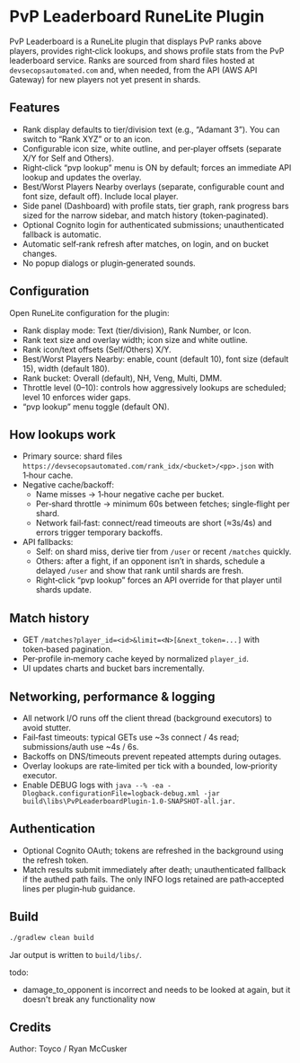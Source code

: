 # PvP Leaderboard RuneLite Plugin

PvP Leaderboard is a RuneLite plugin that displays PvP ranks above players, provides right‑click lookups, and shows profile stats from the PvP leaderboard service. Ranks are sourced from shard files hosted at `devsecopsautomated.com` and, when needed, from the API (AWS API Gateway) for new players not yet present in shards.


## Features
- Rank display defaults to tier/division text (e.g., “Adamant 3”). You can switch to “Rank XYZ” or to an icon.
- Configurable icon size, white outline, and per‑player offsets (separate X/Y for Self and Others).
- Right‑click “pvp lookup” menu is ON by default; forces an immediate API lookup and updates the overlay.
- Best/Worst Players Nearby overlays (separate, configurable count and font size, default off). Include local player.
- Side panel (Dashboard) with profile stats, tier graph, rank progress bars sized for the narrow sidebar, and match history (token‑paginated).
- Optional Cognito login for authenticated submissions; unauthenticated fallback is automatic.
- Automatic self‑rank refresh after matches, on login, and on bucket changes.
- No popup dialogs or plugin‑generated sounds.

## Configuration
Open RuneLite configuration for the plugin:
- Rank display mode: Text (tier/division), Rank Number, or Icon.
- Rank text size and overlay width; icon size and white outline.
- Rank icon/text offsets (Self/Others) X/Y.
- Best/Worst Players Nearby: enable, count (default 10), font size (default 15), width (default 180).
- Rank bucket: Overall (default), NH, Veng, Multi, DMM.
- Throttle level (0–10): controls how aggressively lookups are scheduled; level 10 enforces wider gaps.
- “pvp lookup” menu toggle (default ON).

## How lookups work
- Primary source: shard files `https://devsecopsautomated.com/rank_idx/<bucket>/<pp>.json` with 1‑hour cache.
- Negative cache/backoff:
  - Name misses → 1‑hour negative cache per bucket.
  - Per‑shard throttle → minimum 60s between fetches; single‑flight per shard.
  - Network fail‑fast: connect/read timeouts are short (≈3s/4s) and errors trigger temporary backoffs.
- API fallbacks:
  - Self: on shard miss, derive tier from `/user` or recent `/matches` quickly.
  - Others: after a fight, if an opponent isn’t in shards, schedule a delayed `/user` and show that rank until shards are fresh.
  - Right‑click “pvp lookup” forces an API override for that player until shards update.

## Match history
- GET `/matches?player_id=<id>&limit=<N>[&next_token=...]` with token‑based pagination.
- Per‑profile in‑memory cache keyed by normalized `player_id`.
- UI updates charts and bucket bars incrementally.

## Networking, performance & logging
- All network I/O runs off the client thread (background executors) to avoid stutter.
- Fail‑fast timeouts: typical GETs use ~3s connect / 4s read; submissions/auth use ~4s / 6s.
- Backoffs on DNS/timeouts prevent repeated attempts during outages.
- Overlay lookups are rate‑limited per tick with a bounded, low‑priority executor.
- Enable DEBUG logs with `java --% -ea -Dlogback.configurationFile=logback-debug.xml -jar build\libs\PvPLeaderboardPlugin-1.0-SNAPSHOT-all.jar.`

## Authentication
- Optional Cognito OAuth; tokens are refreshed in the background using the refresh token.
- Match results submit immediately after death; unauthenticated fallback if the authed path fails. The only INFO logs retained are path‑accepted lines per plugin‑hub guidance.

## Build
```bash
./gradlew clean build
```
Jar output is written to `build/libs/`.

todo:
- damage_to_opponent is incorrect and needs to be looked at again, but it doesn't break any functionality now

## Credits
Author: Toyco / Ryan McCusker